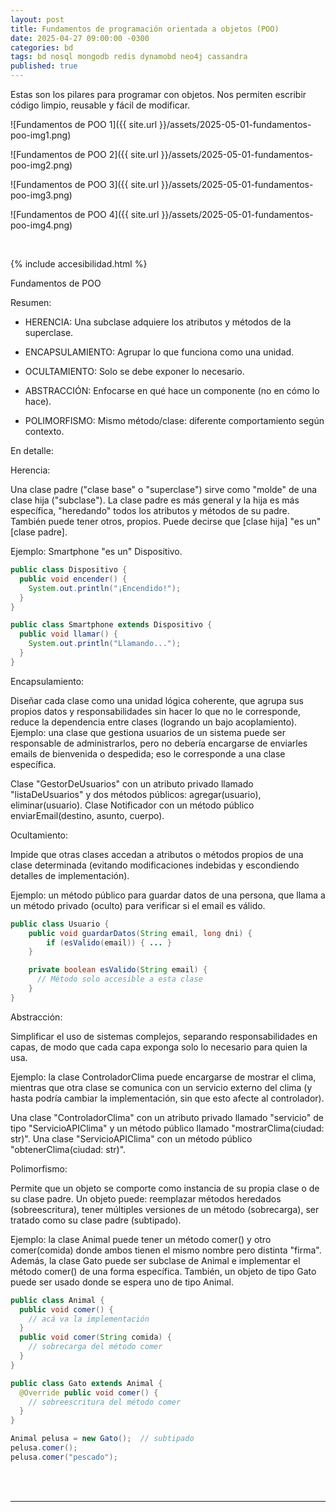 ```yaml
---
layout: post
title: Fundamentos de programación orientada a objetos (POO)
date: 2025-04-27 09:00:00 -0300
categories: bd
tags: bd nosql mongodb redis dynamobd neo4j cassandra
published: true
---
```


Estas son los pilares para programar con objetos. Nos permiten escribir código limpio, reusable y fácil de modificar.

![Fundamentos de POO 1]({{ site.url }}/assets/2025-05-01-fundamentos-poo-img1.png)

![Fundamentos de POO 2]({{ site.url }}/assets/2025-05-01-fundamentos-poo-img2.png)

![Fundamentos de POO 3]({{ site.url }}/assets/2025-05-01-fundamentos-poo-img3.png)

![Fundamentos de POO 4]({{ site.url }}/assets/2025-05-01-fundamentos-poo-img4.png)



&nbsp;

{% include accesibilidad.html %}

Fundamentos de POO

Resumen:

- HERENCIA: Una subclase adquiere los atributos y métodos de la superclase.

- ENCAPSULAMIENTO: Agrupar lo que funciona como una unidad.

- OCULTAMIENTO: Solo se debe exponer lo necesario.

- ABSTRACCIÓN: Enfocarse en qué hace un componente (no en cómo lo hace).

- POLIMORFISMO: Mismo método/clase: diferente comportamiento según contexto.

En detalle:

Herencia:

Una clase padre ("clase base" o "superclase") sirve como "molde" de una clase hija ("subclase"). La clase padre es más general y la hija es más específica, "heredando" todos los atributos y métodos de su padre. También puede tener otros, propios. Puede decirse que [clase hija] "es un" [clase padre]. 

Ejemplo: Smartphone "es un" Dispositivo.

```java
public class Dispositivo {
  public void encender() {
    System.out.println("¡Encendido!");
  }
}

public class Smartphone extends Dispositivo {
  public void llamar() {
    System.out.println("Llamando...");
  }
}
```

Encapsulamiento:

Diseñar cada clase como una unidad lógica coherente, que agrupa sus propios datos y responsabilidades sin hacer lo que no le corresponde, reduce la dependencia entre clases (logrando un bajo acoplamiento). 
Ejemplo: una clase que gestiona usuarios de un sistema puede ser responsable de administrarlos, pero no debería encargarse de enviarles emails de bienvenida o despedida; eso le corresponde a una clase específica.

Clase "GestorDeUsuarios" con un atributo privado llamado "listaDeUsuarios" y dos métodos públicos: agregar(usuario), eliminar(usuario). Clase Notificador con un método público enviarEmail(destino, asunto, cuerpo).

Ocultamiento:

Impide que otras clases accedan a atributos o métodos propios de una clase determinada (evitando modificaciones indebidas y escondiendo detalles de implementación). 

Ejemplo: un método público para guardar datos de una persona, que llama a un método privado (oculto) para verificar si el email es válido.

```java
public class Usuario {  
    public void guardarDatos(String email, long dni) {  
        if (esValido(email)) { ... }
    }

    private boolean esValido(String email) {
      // Método solo accesible a esta clase
    } 
}  
```

Abstracción:

Simplificar el uso de sistemas complejos, separando responsabilidades en capas, de modo que cada capa exponga solo lo necesario para quien la usa. 

Ejemplo: la clase ControladorClima puede encargarse de mostrar el clima, mientras que otra clase se comunica con un servicio externo del clima (y hasta podría cambiar la implementación, sin que esto afecte al controlador).

Una clase "ControladorClima" con un atributo privado llamado "servicio" de tipo "ServicioAPIClima" y un método público llamado "mostrarClima(ciudad: str)". Una clase "ServicioAPIClima" con un método público "obtenerClima(ciudad: str)".

Polimorfismo:

Permite que un objeto se comporte como instancia de su propia clase o de su clase padre. Un objeto puede: reemplazar métodos heredados (sobreescritura), tener múltiples versiones de un método (sobrecarga), ser tratado como su clase padre (subtipado).

Ejemplo: la clase Animal puede tener un método comer() y otro comer(comida) donde ambos tienen el mismo nombre pero distinta "firma". Además, la clase Gato puede ser subclase de Animal e implementar el método comer() de una forma específica. También, un objeto de tipo Gato puede ser usado donde se espera uno de tipo Animal.

```java
public class Animal {
  public void comer() {
    // acá va la implementación
  }
  public void comer(String comida) {
    // sobrecarga del método comer
  }
}

public class Gato extends Animal {
  @Override public void comer() {
    // sobreescritura del método comer
  }
}

Animal pelusa = new Gato();  // subtipado
pelusa.comer();
pelusa.comer("pescado");
```


</div></details>
<br />&nbsp;
<hr />

